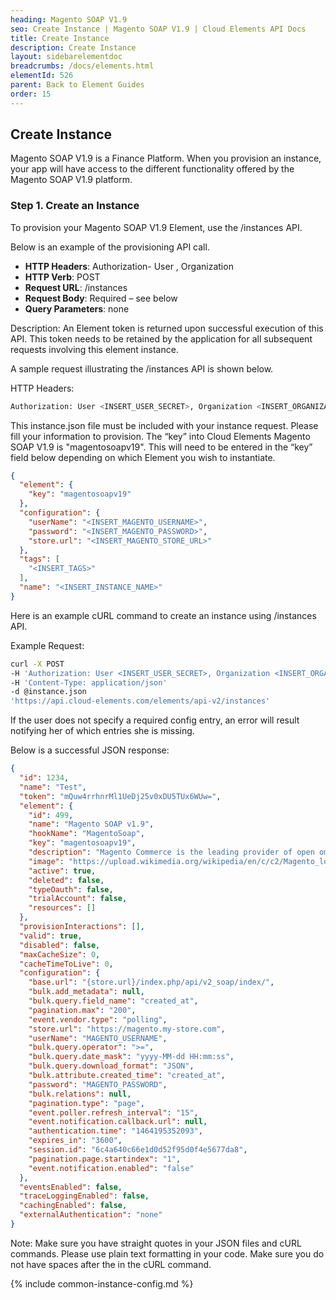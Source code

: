 ```yaml
---
heading: Magento SOAP V1.9
seo: Create Instance | Magento SOAP V1.9 | Cloud Elements API Docs
title: Create Instance
description: Create Instance
layout: sidebarelementdoc
breadcrumbs: /docs/elements.html
elementId: 526
parent: Back to Element Guides
order: 15
---
```


## Create Instance

Magento SOAP V1.9 is a Finance Platform. When you provision an instance, your app will have access to the different functionality offered by the Magento SOAP V1.9 platform.

### Step 1. Create an Instance

To provision your Magento SOAP V1.9 Element, use the /instances API.

Below is an example of the provisioning API call.

* __HTTP Headers__: Authorization- User <user secret>, Organization <organization secret>
* __HTTP Verb__: POST
* __Request URL__: /instances
* __Request Body__: Required – see below
* __Query Parameters__: none

Description: An Element token is returned upon successful execution of this API. This token needs to be retained by the application for all subsequent requests involving this element instance.

A sample request illustrating the /instances API is shown below.

HTTP Headers:

```bash
Authorization: User <INSERT_USER_SECRET>, Organization <INSERT_ORGANIZATION_SECRET>

```
This instance.json file must be included with your instance request.  Please fill your information to provision.  The “key” into Cloud Elements Magento SOAP V1.9 is "magentosoapv19".  This will need to be entered in the “key” field below depending on which Element you wish to instantiate.

```JSON
{
  "element": {
    "key": "magentosoapv19"
  },
  "configuration": {
    "userName": "<INSERT_MAGENTO_USERNAME>",
    "password": "<INSERT_MAGENTO_PASSWORD>",
    "store.url": "<INSERT_MAGENTO_STORE_URL>"
  },
  "tags": [
    "<INSERT_TAGS>"
  ],
  "name": "<INSERT_INSTANCE_NAME>"
}
```

Here is an example cURL command to create an instance using /instances API.

Example Request:

```bash
curl -X POST
-H 'Authorization: User <INSERT_USER_SECRET>, Organization <INSERT_ORGANIZATION_SECRET>'
-H 'Content-Type: application/json'
-d @instance.json
'https://api.cloud-elements.com/elements/api-v2/instances'
```

If the user does not specify a required config entry, an error will result notifying her of which entries she is missing.

Below is a successful JSON response:

```JSON
{
  "id": 1234,
  "name": "Test",
  "token": "mQuw4rrhnrMl1UeDj25v0xDU5TUx6WUw=",
  "element": {
    "id": 499,
    "name": "Magento SOAP v1.9",
    "hookName": "MagentoSoap",
    "key": "magentosoapv19",
    "description": "Magento Commerce is the leading provider of open omnichannel innovation. Our open source digital commerce platform and cloud-based omnichannel solutions empower merchants to integrate digital and physical shopping experiences.",
    "image": "https://upload.wikimedia.org/wikipedia/en/c/c2/Magento_logo.png",
    "active": true,
    "deleted": false,
    "typeOauth": false,
    "trialAccount": false,
    "resources": []
  },
  "provisionInteractions": [],
  "valid": true,
  "disabled": false,
  "maxCacheSize": 0,
  "cacheTimeToLive": 0,
  "configuration": {
    "base.url": "{store.url}/index.php/api/v2_soap/index/",
    "bulk.add_metadata": null,
    "bulk.query.field_name": "created_at",
    "pagination.max": "200",
    "event.vendor.type": "polling",
    "store.url": "https://magento.my-store.com",
    "userName": "MAGENTO_USERNAME",
    "bulk.query.operator": ">=",
    "bulk.query.date_mask": "yyyy-MM-dd HH:mm:ss",
    "bulk.query.download_format": "JSON",
    "bulk.attribute.created_time": "created_at",
    "password": "MAGENTO_PASSWORD",
    "bulk.relations": null,
    "pagination.type": "page",
    "event.poller.refresh_interval": "15",
    "event.notification.callback.url": null,
    "authentication.time": "1464195352093",
    "expires_in": "3600",
    "session.id": "6c4a640c66e1d0d52f95d0f4e5677da8",
    "pagination.page.startindex": "1",
    "event.notification.enabled": "false"
  },
  "eventsEnabled": false,
  "traceLoggingEnabled": false,
  "cachingEnabled": false,
  "externalAuthentication": "none"
}
```

Note:  Make sure you have straight quotes in your JSON files and cURL commands.  Please use plain text formatting in your code.  Make sure you do not have spaces after the in the cURL command.

{% include common-instance-config.md %}
